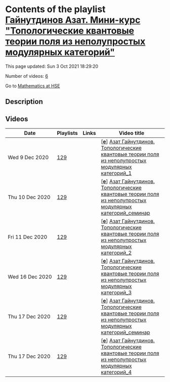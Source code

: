 # Contents of the playlist [Гайнутдинов Азат. Мини-курс "Топологические квантовые теории поля из неполупростых модулярных категорий"](https://www.youtube.com/playlist?list=PLq3E5oubNNoBxZBxUOa3EKTiNhP-E7FyE)

This page updated: Sun 3 Oct 2021 18:29:20

Number of videos: [6](#videos)

Go to [Mathematics at HSE](../README.md)

## Description



## Videos

|Date|Playlists|Links|Video title|
|---|---|---|---|
| Wed&nbsp;9&nbsp;Dec&nbsp;2020 | [129](../playlists/129 "Гайнутдинов Азат. Мини-курс &#34;Топологические квантовые теории поля из неполупростых модулярных категорий&#34;") |  | [[**e**](https://studio.youtube.com/video/4kfL3dY-um4/edit "Edit")] [Азат Гайнутдинов. Топологические квантовые теории поля из неполупростых модулярных категорий&#95;1](https://www.youtube.com/watch?v=4kfL3dY-um4&list=PLq3E5oubNNoBxZBxUOa3EKTiNhP-E7FyE "Мини-курс. 08.12.2020. Лекция 1.") |
| Thu&nbsp;10&nbsp;Dec&nbsp;2020 | [129](../playlists/129 "Гайнутдинов Азат. Мини-курс &#34;Топологические квантовые теории поля из неполупростых модулярных категорий&#34;") |  | [[**e**](https://studio.youtube.com/video/6Id-VXTUbdg/edit "Edit")] [Азат Гайнутдинов. Топологические квантовые теории поля из неполупростых модулярных категорий&#95;семинар](https://www.youtube.com/watch?v=6Id-VXTUbdg&list=PLq3E5oubNNoBxZBxUOa3EKTiNhP-E7FyE "Семинар 1&#95;09.12.2020") |
| Fri&nbsp;11&nbsp;Dec&nbsp;2020 | [129](../playlists/129 "Гайнутдинов Азат. Мини-курс &#34;Топологические квантовые теории поля из неполупростых модулярных категорий&#34;") |  | [[**e**](https://studio.youtube.com/video/1Zfe_TaWkRc/edit "Edit")] [Азат Гайнутдинов. Топологические квантовые теории поля из неполупростых модулярных категорий&#95;2](https://www.youtube.com/watch?v=1Zfe_TaWkRc&list=PLq3E5oubNNoBxZBxUOa3EKTiNhP-E7FyE "Лекция 2. 10.12.2020") |
| Wed&nbsp;16&nbsp;Dec&nbsp;2020 | [129](../playlists/129 "Гайнутдинов Азат. Мини-курс &#34;Топологические квантовые теории поля из неполупростых модулярных категорий&#34;") |  | [[**e**](https://studio.youtube.com/video/Xpf98IRxhc4/edit "Edit")] [Азат Гайнутдинов. Топологические квантовые теории поля из неполупростых модулярных категорий&#95;3](https://www.youtube.com/watch?v=Xpf98IRxhc4&list=PLq3E5oubNNoBxZBxUOa3EKTiNhP-E7FyE "Мини-курс. 15.12.2020. Лекция 3.") |
| Thu&nbsp;17&nbsp;Dec&nbsp;2020 | [129](../playlists/129 "Гайнутдинов Азат. Мини-курс &#34;Топологические квантовые теории поля из неполупростых модулярных категорий&#34;") |  | [[**e**](https://studio.youtube.com/video/wthE-EejRA0/edit "Edit")] [Азат Гайнутдинов. Топологические квантовые теории поля из неполупростых модулярных категорий&#95;семинар](https://www.youtube.com/watch?v=wthE-EejRA0&list=PLq3E5oubNNoBxZBxUOa3EKTiNhP-E7FyE "16.12.2020") |
| Thu&nbsp;17&nbsp;Dec&nbsp;2020 | [129](../playlists/129 "Гайнутдинов Азат. Мини-курс &#34;Топологические квантовые теории поля из неполупростых модулярных категорий&#34;") |  | [[**e**](https://studio.youtube.com/video/bOXfxSnilts/edit "Edit")] [Азат Гайнутдинов. Топологические квантовые теории поля из неполупростых модулярных категорий&#95;4](https://www.youtube.com/watch?v=bOXfxSnilts&list=PLq3E5oubNNoBxZBxUOa3EKTiNhP-E7FyE "Лекция 4. 17.12.2020") |
